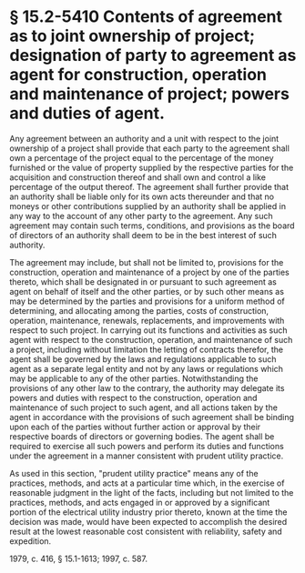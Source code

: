 # § 15.2-5410 Contents of agreement as to joint ownership of project; designation of party to agreement as agent for construction, operation and maintenance of project; powers and duties of agent.

<p>Any agreement between an authority and a unit with respect to the joint ownership of a project shall provide that each party to the agreement shall own a percentage of the project equal to the percentage of the money furnished or the value of property supplied by the respective parties for the acquisition and construction thereof and shall own and control a like percentage of the output thereof. The agreement shall further provide that an authority shall be liable only for its own acts thereunder and that no moneys or other contributions supplied by an authority shall be applied in any way to the account of any other party to the agreement. Any such agreement may contain such terms, conditions, and provisions as the board of directors of an authority shall deem to be in the best interest of such authority.</p><p>The agreement may include, but shall not be limited to, provisions for the construction, operation and maintenance of a project by one of the parties thereto, which shall be designated in or pursuant to such agreement as agent on behalf of itself and the other parties, or by such other means as may be determined by the parties and provisions for a uniform method of determining, and allocating among the parties, costs of construction, operation, maintenance, renewals, replacements, and improvements with respect to such project. In carrying out its functions and activities as such agent with respect to the construction, operation, and maintenance of such a project, including without limitation the letting of contracts therefor, the agent shall be governed by the laws and regulations applicable to such agent as a separate legal entity and not by any laws or regulations which may be applicable to any of the other parties. Notwithstanding the provisions of any other law to the contrary, the authority may delegate its powers and duties with respect to the construction, operation and maintenance of such project to such agent, and all actions taken by the agent in accordance with the provisions of such agreement shall be binding upon each of the parties without further action or approval by their respective boards of directors or governing bodies. The agent shall be required to exercise all such powers and perform its duties and functions under the agreement in a manner consistent with prudent utility practice.</p><p>As used in this section, "prudent utility practice" means any of the practices, methods, and acts at a particular time which, in the exercise of reasonable judgment in the light of the facts, including but not limited to the practices, methods, and acts engaged in or approved by a significant portion of the electrical utility industry prior thereto, known at the time the decision was made, would have been expected to accomplish the desired result at the lowest reasonable cost consistent with reliability, safety and expedition.</p><p>1979, c. 416, § 15.1-1613; 1997, c. 587.</p>